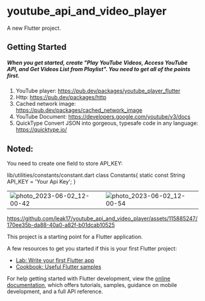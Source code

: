 # youtube_api_and_video_player

A new Flutter project.

## Getting Started 
##### When you get started, create "Play YouTube Videos, Access YouTube API, and Get Videos List from Playlist". You need to get all of the points first.
1. YouTube player: https://pub.dev/packages/youtube_player_flutter
2. Http: https://pub.dev/packages/http
3. Cached network image: https://pub.dev/packages/cached_network_image
4. YouTube Document: https://developers.google.com/youtube/v3/docs
5. QuickType Convert JSON into gorgeous, typesafe code in any language: https://quicktype.io/


## Noted:
You need to create one field to store API_KEY:  

lib/utilities/constants/constant.dart
class Constants{
  static const String API_KEY = 'Your Api Key';
}

| | |
| --- | --- | 
| ![photo_2023-06-02_12-00-42](https://github.com/leak17/youtube_api_and_video_player/assets/115885247/3b299f5e-9a0c-4da3-89d4-1576681c65ad)| ![photo_2023-06-02_12-00-54](https://github.com/leak17/youtube_api_and_video_player/assets/115885247/99b160be-7162-4c13-95cd-5ffd533806fe)|

https://github.com/leak17/youtube_api_and_video_player/assets/115885247/170ee35b-da88-40a0-a82f-b01dcab10525



This project is a starting point for a Flutter application.

A few resources to get you started if this is your first Flutter project:

- [Lab: Write your first Flutter app](https://docs.flutter.dev/get-started/codelab)
- [Cookbook: Useful Flutter samples](https://docs.flutter.dev/cookbook)

For help getting started with Flutter development, view the
[online documentation](https://docs.flutter.dev/), which offers tutorials,
samples, guidance on mobile development, and a full API reference.
